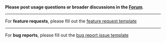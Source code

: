 **Please post usage questions or broader discussions in the [Forum](https://www.graph.cool/forum/)**.

---

For **feature requests**, please fill out the [feature request template](https://github.com/graphcool/prisma/issues/new?template=feature_request_old.md)

---

For **bug reports**, please fill out the [bug report issue template](https://github.com/graphcool/prisma/issues/new?template=bug_old.md)
